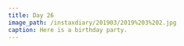 ```yaml
---
title: Day 26
image_path: /instaxdiary/201903/2019%203%202.jpg
caption: Here is a birthday party.
---
```


